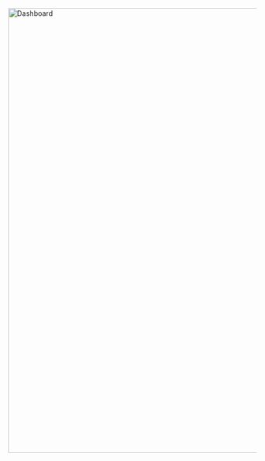 <img width="900" alt="Dashboard" src="https://github.com/Milkyy-way/Data-Science-Project/assets/97390971/023d38c3-ffcb-441c-bf97-d50c5d0a1019">
